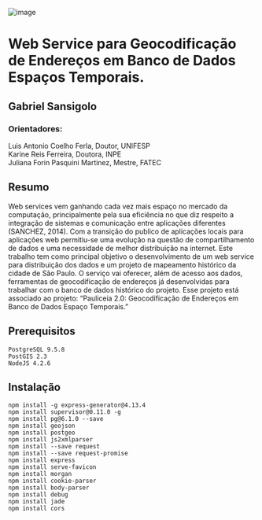 ![image](https://raw.githubusercontent.com/GSansigolo/PauliceiaAPI/master/logo.png)
# Web Service para Geocodificação de Endereços em Banco de Dados Espaços Temporais.

## Gabriel Sansigolo<br>

### Orientadores:

Luis Antonio Coelho Ferla, Doutor, UNIFESP<br>
Karine Reis Ferreira, Doutora, INPE<br>
Juliana Forin Pasquini Martinez, Mestre, FATEC<br>

## Resumo

Web services vem ganhando cada vez mais espaço no mercado da computação, principalmente pela sua eficiência no que diz respeito a integração de sistemas e comunicação entre aplicações diferentes (SANCHEZ, 2014). Com a transição do publico de aplicações locais para aplicações web permitiu-se uma evolução na questão de compartilhamento de dados e uma necessidade de melhor distribuição na internet. Este trabalho tem como principal objetivo o desenvolvimento de um web service para distribuição dos dados e um projeto de mapeamento histórico da cidade de São Paulo. O serviço vai oferecer, além de acesso aos dados, ferramentas de geocodificação de endereços já desenvolvidas para trabalhar com o banco de dados histórico do projeto. Esse projeto está associado ao projeto: “Pauliceia 2.0: Geocodificação de Endereços em Banco de Dados Espaço Temporais.”

## Prerequisitos

```
PostgreSQL 9.5.8
PostGIS 2.3
NodeJS 4.2.6

```
## Instalação


```
npm install -g express-generator@4.13.4
npm install supervisor@0.11.0 -g
npm install pg@6.1.0 --save
npm install geojson
npm install postgeo
npm install js2xmlparser
npm install --save request
npm install --save request-promise
npm install express
npm install serve-favicon
npm install morgan
npm install cookie-parser
npm install body-parser
npm install debug
npm install jade
npm install cors

```
